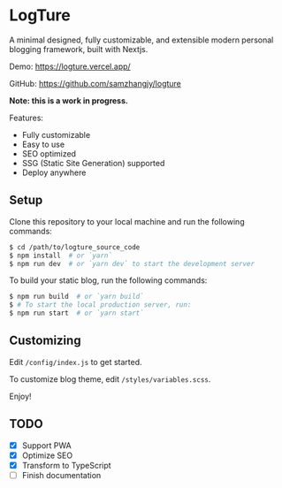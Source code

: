 # LogTure

A minimal designed, fully customizable, and extensible modern personal blogging framework, built with Nextjs.

Demo: <https://logture.vercel.app/>

GitHub: <https://github.com/samzhangjy/logture>

**Note: this is a work in progress.**

Features:

- Fully customizable
- Easy to use
- SEO optimized
- SSG (Static Site Generation) supported
- Deploy anywhere

## Setup

Clone this repository to your local machine and run the following commands:

```bash
$ cd /path/to/logture_source_code
$ npm install  # or `yarn`
$ npm run dev  # or `yarn dev` to start the development server
```

To build your static blog, run the following commands:

```bash
$ npm run build  # or `yarn build`
$ # To start the local production server, run:
$ npm run start  # or `yarn start`
```

## Customizing

Edit `/config/index.js` to get started.

To customize blog theme, edit `/styles/variables.scss`.

Enjoy!

## TODO

- [x] Support PWA
- [x] Optimize SEO
- [x] Transform to TypeScript
- [ ] Finish documentation